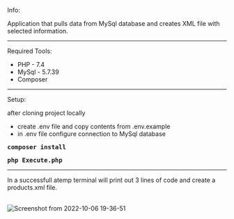 <p>
Info:
</p>

Application that pulls data from MySql database and creates XML file with selected information.

---

Required Tools:
<ul>
<li>PHP - 7.4</li>
<li>MySql - 5.7.39</li>
<li>Composer</li>
</ul>

---

<p>
Setup:
</p>
after cloning project locally
<ul>
<li>create .env file and copy contents from .env.example</li>
<li>in .env file configure connection to MySql database</li>
</ul>
<pre>
<b>composer install</b>
</pre>
<pre>
<b>php Execute.php</b>
</pre>

---

In a successfull atemp terminal will print out 3 lines of code and create a products.xml file. <br><br>

![Screenshot from 2022-10-06 19-36-51](https://user-images.githubusercontent.com/104777801/194371495-90c4608b-55a9-473f-a173-2d4089f4529f.png)

